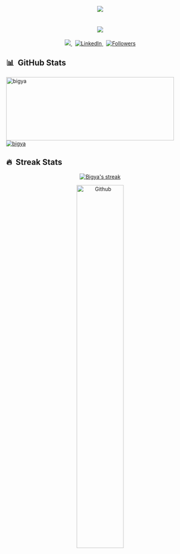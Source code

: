 <div>
<p align="center">
  <img src="https://capsule-render.vercel.app/api?type=waving&color=gradient&height=60&section=header"/>
</p>
</div>

<h1 align="center">
  <a href="https://git.io/typing-svg">
    <img src="https://readme-typing-svg.herokuapp.com/?font=Poppins&color=f1f1f1&duration=3000&center=true&vCenter=true&lines=Hi,+there!+👋;I'm+Bindu Paudel.;Welcome&center=true&size=30">
  </a>
</h1>

<p align="center">
  <a href="https://bindupaudel.com.np/">
    <img src="https://img.shields.io/badge/personal_website-000000?style=for-the-badge&logoColor=white"/>
  </a>&nbsp;

  <a href="https://www.linkedin.com/in/bindu01/">
    <img src="https://img.shields.io/badge/LinkedIn-0077B5?style=for-the-badge&logo=linkedin&logoColor=white" alt="LinkedIn" />
  </a>&nbsp;
    <a href="https://github.com/bigya01?tab=followers">
    <img src="https://img.shields.io/github/followers/krishantt.svg?style=social&label=Follow&maxAge=2592000" alt="Followers"/>
  </a>
</p>
<div>

## 📊 &nbsp;GitHub Stats

  <a href="https://github.com/bigya01">
    <img width=450 height=170 align="center" alt="bigya" src="https://github-readme-stats.vercel.app/api?username=bigya01&theme=dark&show_icons=true&bg_color=0D1117&hide_border=true&count_private=true" />
  </a>
  <a href="https://github.com/bigya01">
    <img align="center" alt="bigya" src="https://github-readme-stats.vercel.app/api/top-langs/?username=bigya01&theme=dark&layout=compact&bg_color=0D1117&hide_border=true&count_private=true&hide=jupyter+notebook,html,scss,css,C" />
  </a>
</div>

<div>

## 🔥 &nbsp;Streak Stats

<p align="center">
  <a href="https://github.com/bigya01">
    <img alt="Bigya's streak" src="https://github-readme-streak-stats.herokuapp.com/?user=bigya01&fire=pink&theme=dark&background=0D1117&hide_border=true"/>
  </a>
</p>

<p align="center">
  <a href="https://github.com/bigya01">
    <img width="50%" alt="Github" src="https://raw.githubusercontent.com/onimur/.github/master/.resources/git-header.svg" />
  </a>
</p>
